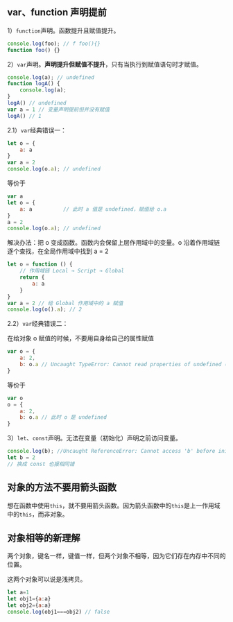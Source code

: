 ## var、function 声明提前

1）`function`声明。函数提升且赋值提升。

```js
console.log(foo); // f foo(){}
function foo() {}
```

2）`var`声明。**声明提升但赋值不提升**，只有当执行到赋值语句时才赋值。

```js
console.log(a); // undefined
function logA() {
    console.log(a);
}
logA() // undefined
var a = 1 // 变量声明提前但并没有赋值
logA() // 1
```

2.1）`var`经典错误一：

```js
let o = {
    a: a
}
var a = 2
console.log(o.a); // undefined
```

等价于

```js
var a
let o = {
    a: a          // 此时 a 值是 undefined，赋值给 o.a
}
a = 2
console.log(o.a); // undefined
```

解决办法：把 o 变成函数。函数内会保留上层作用域中的变量。o 沿着作用域链逐个查找，在全局作用域中找到 a = 2

```js
let o = function () {
    // 作用域链 Local → Script → Global
    return {
        a: a
    }
}
var a = 2 // 给 Global 作用域中的 a 赋值
console.log(o().a); // 2
```

2.2）`var`经典错误二：

在给对象 o 赋值的时候，不要用自身给自己的属性赋值

```js
var o = {
    a: 2,
    b: o.a // Uncaught TypeError: Cannot read properties of undefined (reading 'a')
}
```

等价于

```js
var o
o = {
    a: 2,
    b: o.a // 此时 o 是 undefined
}
```



3）`let`、`const`声明。无法在变量（初始化）声明之前访问变量。

```js
console.log(b); //Uncaught ReferenceError: Cannot access 'b' before initialization
let b = 2
// 换成 const 也报相同错
```

## 对象的方法不要用箭头函数

想在函数中使用`this`，就不要用箭头函数。因为箭头函数中的`this`是上一作用域中的`this`，而非对象。

## 对象相等的新理解

两个对象，键名一样，键值一样，但两个对象不相等，因为它们存在内存中不同的位置。

这两个对象可以说是浅拷贝。

```js
let a=1
let obj1={a:a}
let obj2={a:a}
console.log(obj1===obj2) // false
```

